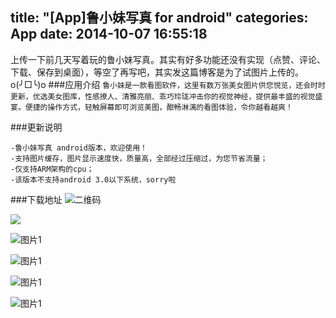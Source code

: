 title: "[App]鲁小妹写真 for android"
categories: App
date: 2014-10-07 16:55:18
---
上传一下前几天写着玩的鲁小妹写真。其实有好多功能还没有实现（点赞、评论、下载、保存到桌面），等空了再写吧，其实发这篇博客是为了试图片上传的。o(╯□╰)o
###应用介绍
``
鲁小妹是一款看图软件，这里有数万张美女图片供您悦览，还会时时更新，优选美女图库，性感撩人、清雅亮丽、乖巧玲珑冲击你的视觉神经，提供最丰盛的视觉盛宴。便捷的操作方式，轻触屏幕即可浏览美图，酣畅淋漓的看图体验，令你越看越爽！
``
<!--more-->
###更新说明
```
-鲁小妹写真 android版本，欢迎使用！
-支持图片缓存，图片显示速度快，质量高，全部经过压缩过，为您节省流量；
-仅支持ARM架构的cpu；
-该版本不支持android 3.0以下系统，sorry啦
```

###下载地址
![二维码](http://ihgoo.qiniudn.com/luxiaomei-android%2Furl.png)


![](http://app-screenshot.pgyer.com/image/view/app_screenshots/c4ce86ee1a2279d83ff80f66fe046551/568)

![图片1](http://app-screenshot.pgyer.com/image/view/app_screenshots/393b93d2ca537a071bc44e8c0d8c7d7d/568)

![图片1](http://app-screenshot.pgyer.com/image/view/app_screenshots/8ec6f738936ec4eff42dbd28fae48ba3/568)

![图片1](http://app-screenshot.pgyer.com/image/view/app_screenshots/5b433e6f014a698fa83d8a66fa49ee85/568)

![图片1](http://app-screenshot.pgyer.com/image/view/app_screenshots/3f2a7460f525e487a276a9dcb98d8aa4/568)

